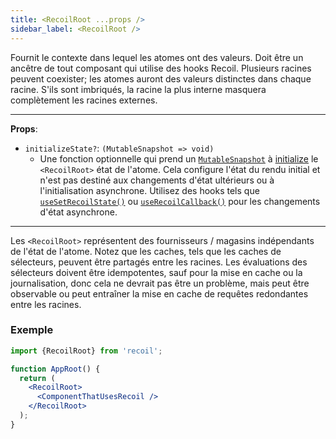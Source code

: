 ```yaml
---
title: <RecoilRoot ...props />
sidebar_label: <RecoilRoot />
---
```


Fournit le contexte dans lequel les atomes ont des valeurs. Doit être un ancêtre de tout composant qui utilise des hooks Recoil. Plusieurs racines peuvent coexister; les atomes auront des valeurs distinctes dans chaque racine. S'ils sont imbriqués, la racine la plus interne masquera complètement les racines externes.

---

**Props**:
- `initializeState?`: `(MutableSnapshot => void)`
  - Une fonction optionnelle qui prend un [`MutableSnapshot`](/docs_FR-fr/api-reference/core/Snapshot#transforming-snapshots) à [initialize](/docs_FR-fr/api-reference/core/Snapshot#state-initialization) le `<RecoilRoot>` état de l'atome. Cela configure l'état du rendu initial et n'est pas destiné aux changements d'état ultérieurs ou à l'initialisation asynchrone. Utilisez des hooks tels que [`useSetRecoilState()`](/docs_FR-fr/api-reference/core/useSetRecoilState) ou [`useRecoilCallback()`](/docs_FR-fr/api-reference/core/useRecoilCallback) pour les changements d'état asynchrone.

---

Les `<RecoilRoot>` représentent des fournisseurs / magasins indépendants de l'état de l'atome. Notez que les caches, tels que les caches de sélecteurs, peuvent être partagés entre les racines. Les évaluations des sélecteurs doivent être idempotentes, sauf pour la mise en cache ou la journalisation, donc cela ne devrait pas être un problème, mais peut être observable ou peut entraîner la mise en cache de requêtes redondantes entre les racines.

### Exemple

```jsx
import {RecoilRoot} from 'recoil';

function AppRoot() {
  return (
    <RecoilRoot>
      <ComponentThatUsesRecoil />
    </RecoilRoot>
  );
}
```
